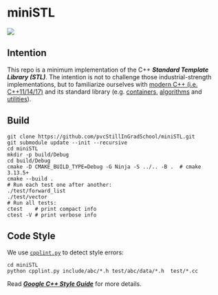 # miniSTL

![](https://github.com/pvcStillInGradSchool/miniSTL/workflows/Build/badge.svg)

## Intention
This repo is a minimum implementation of the C++ ***Standard Template Library (STL)***.
The intention is not to challenge those industrial-strength implementations, but to familiarize ourselves with [modern C++ (i.e. C++11/14/17)](https://en.cppreference.com/w/cpp/compiler_support) and its standard library (e.g. [containers](https://en.cppreference.com/w/cpp/container), [algorithms](https://en.cppreference.com/w/cpp/algorithm) and [utilities](https://en.cppreference.com/w/cpp/utility#General-purpose_utilities)).

## Build
```shell
git clone https://github.com/pvcStillInGradSchool/miniSTL.git
git submodule update --init --recursive
cd miniSTL
mkdir -p build/Debug
cd build/Debug
cmake -D CMAKE_BUILD_TYPE=Debug -G Ninja -S ../.. -B .  # cmake 3.13.5+
cmake --build .
# Run each test one after another:
./test/forward_list
./test/vector
# Run all tests:
ctest    # print compact info
ctest -V # print verbose info
```

## Code Style
We use [`cpplint.py`](./cpplint.py) to detect style errors:
```shell
cd miniSTL
python cpplint.py include/abc/*.h test/abc/data/*.h  test/*.cc
```
Read [***Google C++ Style Guide***](https://google.github.io/styleguide/cppguide.html) for more details.
